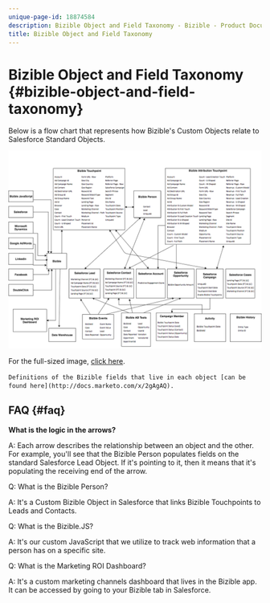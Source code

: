 ```yaml
---
unique-page-id: 18874584
description: Bizible Object and Field Taxonomy - Bizible - Product Documentation
title: Bizible Object and Field Taxonomy
---
```


# Bizible Object and Field Taxonomy {#bizible-object-and-field-taxonomy}

Below is a flow chart that represents how Bizible's Custom Objects relate to Salesforce Standard Objects.

![](assets/1-2.png)

For the full-sized image, [click here](http://docs.marketo.com/display/biz/assets/bizible-taxonomy.png).  
  
`Definitions of the Bizible fields that live in each object [can be found here](http://docs.marketo.com/x/2gAgAQ).`

## FAQ {#faq}

**What is the logic in the arrows?**

A: Each arrow describes the relationship between an object and the other. For example, you'll see that the Bizible Person populates fields on the standard Salesforce Lead Object. If it's pointing to it, then it means that it's populating the receiving end of the arrow.

Q: What is the Bizible Person?

A: It's a Custom Bizible Object in Salesforce that links Bizible Touchpoints to Leads and Contacts.

Q: What is the Bizible.JS?

A: It's our custom JavaScript that we utilize to track web information that a person has on a specific site.

Q: What is the Marketing ROI Dashboard?

A: It's a custom marketing channels dashboard that lives in the Bizible app. It can be accessed by going to your Bizible tab in Salesforce.

